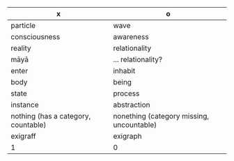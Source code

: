 | x | o |
| -- | -- |
| particle | wave |
| consciousness | awareness |
| reality | relationality |
| māyā | ... relationality? |
| enter | inhabit |
| body | being |
| state | process |
| instance | abstraction |
| nothing (has a category, countable) | nonething (category missing, uncountable) |
| exigraff | exigraph |
| 1 | 0 |
